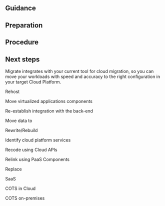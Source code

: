 ## Guidance

## Preparation

## Procedure

## Next steps




Migrate integrates with your current tool for cloud migration, so you can move your workloads with speed and accuracy to the right configuration in your target Cloud Platform. 

 

Rehost 

Move virtualized applications components 

Re-establish integration with the back-end 

Move data to  

 

Rewrite/Rebuild 

Identify cloud platform services 

Recode using Cloud APIs 

Relink using PaaS Components 

 

Replace 

SaaS 

COTS in Cloud 

COTS on-premises 

